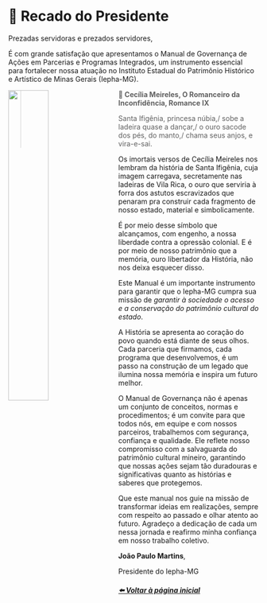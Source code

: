 # 📣 Recado do Presidente

Prezadas servidoras e prezados servidores,

É com grande satisfação que apresentamos o Manual de Governança de Ações em Parcerias
e Programas Integrados, um instrumento essencial para fortalecer nossa atuação
no Instituto Estadual do Patrimônio Histórico e Artístico de Minas Gerais (Iepha-MG).

<img 
    src="https://github.com/user-attachments/assets/a568d7fe-fa2b-4a37-b556-2a25b7086e60" 
    align="left" 
    width="40%" 
    style="margin-right: 20px;">
    
>**🎼 Cecília Meireles, O Romanceiro da Inconfidência, Romance IX**
>
>Santa Ifigênia, princesa núbia,/ sobe a ladeira quase a dançar,/ o ouro sacode dos pés, do manto,/ chama seus anjos, e vira-e-sai.

Os imortais versos de Cecília Meireles nos lembram da história de Santa Ifigênia, cuja imagem carregava, secretamente nas ladeiras de Vila Rica, o ouro que serviria à forra dos astutos
escravizados que penaram pra construir cada fragmento de nosso estado, material e simbolicamente.

É por meio desse símbolo que alcançamos, com engenho, a nossa liberdade contra a opressão colonial. E é por meio de nosso patrimônio que a memória, ouro libertador da História, não nos deixa
esquecer disso.

Este Manual é um importante instrumento para garantir que o Iepha-MG cumpra sua missão de _garantir à sociedade o acesso e a conservação do patrimônio cultural do estado_.

A História se apresenta ao coração do povo quando está diante de seus olhos. Cada parceria que
firmamos, cada programa que desenvolvemos, é um passo na construção de um legado
que ilumina nossa memória e inspira um futuro melhor.

O Manual de Governança não é apenas um conjunto de conceitos, normas e procedimentos; é um convite
para que todos nós, em equipe e com nossos parceiros, trabalhemos com segurança,
confiança e qualidade. Ele reflete nosso compromisso com a salvaguarda do patrimônio
cultural mineiro, garantindo que nossas ações sejam tão duradouras e significativas quanto
as histórias e saberes que protegemos.

Que este manual nos guie na missão de transformar ideias em realizações, sempre com
respeito ao passado e olhar atento ao futuro. Agradeço a dedicação de cada um nessa jornada e reafirmo minha confiança em nosso
trabalho coletivo.

**João Paulo Martins**,

Presidente do Iepha-MG

##### [⬅️ Voltar à página inicial](https://iepha-mg.github.io/manual.appi)
